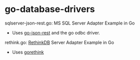 go-database-drivers
===================

sqlserver-json-rest.go: MS SQL Server Adapter Example in Go
  * Uses [go-json-rest](https://github.com/ant0ine/go-json-rest) and the go odbc driver.

rethink.go: [RethinkDB](https://github.com/rethinkdb/rethinkdb) Server Adapter Example in Go
  * Uses [gorethink](https://github.com/dancannon/gorethink)
